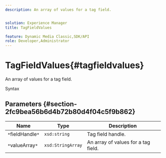 ```yaml
---
description: An array of values for a tag field.


solution: Experience Manager
title: TagFieldValues

feature: Dynamic Media Classic,SDK/API
role: Developer,Administrator
---
```


# TagFieldValues{#tagfieldvalues}

An array of values for a tag field.

 Syntax 

## Parameters {#section-2fc9bea56b6d4b72b80d4f04c5f9b862}

|  Name  | Type  | Description  |
|---|---|---|
|  `*`fieldHandle`*`  | `xsd:string`  | Tag field handle.  |
|  `*`valueArray`*`  | `xsd:StringArray`  | An array of values for a tag field.  |

